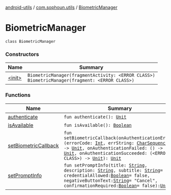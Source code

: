 [android-utils](../../index.md) / [com.sophoun.utils](../index.md) / [BiometricManager](./index.md)

# BiometricManager

`class BiometricManager`

### Constructors

| Name | Summary |
|---|---|
| [&lt;init&gt;](-init-.md) | `BiometricManager(fragmentActivity: <ERROR CLASS>)`<br>`BiometricManager(fragment: <ERROR CLASS>)` |

### Functions

| Name | Summary |
|---|---|
| [authenticate](authenticate.md) | `fun authenticate(): `[`Unit`](https://kotlinlang.org/api/latest/jvm/stdlib/kotlin/-unit/index.html) |
| [isAvailable](is-available.md) | `fun isAvailable(): `[`Boolean`](https://kotlinlang.org/api/latest/jvm/stdlib/kotlin/-boolean/index.html) |
| [setBiometricCallback](set-biometric-callback.md) | `fun setBiometricCallback(onAuthenticationError: (errorCode: `[`Int`](https://kotlinlang.org/api/latest/jvm/stdlib/kotlin/-int/index.html)`, errString: `[`CharSequence`](https://kotlinlang.org/api/latest/jvm/stdlib/kotlin/-char-sequence/index.html)`) -> `[`Unit`](https://kotlinlang.org/api/latest/jvm/stdlib/kotlin/-unit/index.html)`, onAuthenticationFailed: () -> `[`Unit`](https://kotlinlang.org/api/latest/jvm/stdlib/kotlin/-unit/index.html)`, onAuthenticationSucceeded: (<ERROR CLASS>) -> `[`Unit`](https://kotlinlang.org/api/latest/jvm/stdlib/kotlin/-unit/index.html)`): `[`Unit`](https://kotlinlang.org/api/latest/jvm/stdlib/kotlin/-unit/index.html) |
| [setPromptInfo](set-prompt-info.md) | `fun setPromptInfo(title: `[`String`](https://kotlinlang.org/api/latest/jvm/stdlib/kotlin/-string/index.html)`, description: `[`String`](https://kotlinlang.org/api/latest/jvm/stdlib/kotlin/-string/index.html)`, subtitle: `[`String`](https://kotlinlang.org/api/latest/jvm/stdlib/kotlin/-string/index.html)` = "", credentialAllowed: `[`Boolean`](https://kotlinlang.org/api/latest/jvm/stdlib/kotlin/-boolean/index.html)` = false, negativeButtonText: `[`String`](https://kotlinlang.org/api/latest/jvm/stdlib/kotlin/-string/index.html)` = "Cancel", confirmationRequired: `[`Boolean`](https://kotlinlang.org/api/latest/jvm/stdlib/kotlin/-boolean/index.html)` = false): `[`Unit`](https://kotlinlang.org/api/latest/jvm/stdlib/kotlin/-unit/index.html) |
